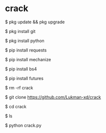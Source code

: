 # crack
$ pkg update && pkg upgrade

$ pkg install git

$ pkg install python

$ pip install requests

$ pip install mechanize

$ pip install bs4

$ pip install futures

$ rm -rf crack

$ git clone https://github.com/Lukman-xd/crack

$ cd crack

$ ls

$ python crack.py
